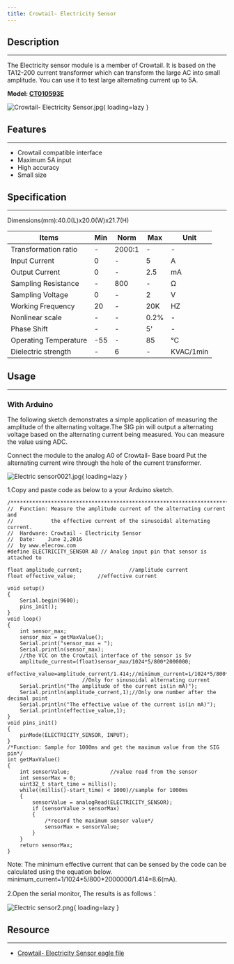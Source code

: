```yaml
---
title: Crowtail- Electricity Sensor
---
```


## Description
-----------

The Electricity sensor module is a member of Crowtail. It is based on the TA12-200 current transformer which can transform the large AC into small amplitude. You can use it to test large alternating current up to 5A.

**Model: [CT010593E](https://www.elecrow.com/crowtail-electricity-sensor-p-1670.html)**

![Crowtail- Electricity Sensor.jpg](https://wiki.elecrow.com/images/thumb/e/e5/Crowtail-_Electricity_Sensor.jpg/600px-Crowtail-_Electricity_Sensor.jpg){ loading=lazy }

## Features
--------

- Crowtail compatible interface
- Maximum 5A input
- High accuracy
- Small size

## Specification
-------------

Dimensions(mm):40.0(L)x20.0(W)x21.7(H)

| Items | Min | Norm | Max | Unit |
|---|---|---|---|---|
| Transformation ratio | - | 2000:1 | - | - |
| Input Current | 0 | - | 5 | A |
| Output Current | 0 | - | 2.5 | mA |
| Sampling Resistance | - | 800 | - | Ω |
| Sampling Voltage | 0 | - | 2 | V |
| Working Frequency | 20 | - | 20K | HZ |
| Nonlinear scale | - | - | 0.2% | - |
| Phase Shift | - | - | 5' | - |
| Operating Temperature | -55 | - | 85 | ℃ |
| Dielectric strength | - | 6 | - | KVAC/1min |

## Usage
-----

### **With Arduino**

The following sketch demonstrates a simple application of measuring the amplitude of the alternating voltage.The SIG pin will output a alternating voltage based on the alternating current being measured. You can measure the value using ADC.

Connect the module to the analog A0 of Crowtail- Base board Put the alternating current wire through the hole of the current transformer.

![Electric sensor0021.jpg](https://wiki.elecrow.com/images/thumb/b/bf/Electric_sensor0021.jpg/600px-Electric_sensor0021.jpg){ loading=lazy }

1.Copy and paste code as below to a your Arduino sketch.

```
/****************************************************************************/	
//	Function: Measure the amplitude current of the alternating current and 
//			  the effective current of the sinusoidal alternating current.
//	Hardware: Crowtail - Electricity Sensor		
//	Date: 	 June 2,2016
//	by www.elecrow.com
#define ELECTRICITY_SENSOR A0 // Analog input pin that sensor is attached to

float amplitude_current;               //amplitude current
float effective_value;       //effective current 

void setup() 
{
	Serial.begin(9600); 
	pins_init();
}
void loop() 
{
	int sensor_max;
	sensor_max = getMaxValue();
	Serial.print("sensor_max = ");
	Serial.println(sensor_max);
	//the VCC on the Crowtail interface of the sensor is 5v
	amplitude_current=(float)sensor_max/1024*5/800*2000000;
	effective_value=amplitude_current/1.414;//minimum_current=1/1024*5/800*2000000/1.414=8.6(mA) 
						//Only for sinusoidal alternating current
	Serial.println("The amplitude of the current is(in mA)");
	Serial.println(amplitude_current,1);//Only one number after the decimal point
	Serial.println("The effective value of the current is(in mA)");
	Serial.println(effective_value,1);
}
void pins_init()
{
	pinMode(ELECTRICITY_SENSOR, INPUT);
}
/*Function: Sample for 1000ms and get the maximum value from the SIG pin*/
int getMaxValue()
{
	int sensorValue;             //value read from the sensor
	int sensorMax = 0;
	uint32_t start_time = millis();
	while((millis()-start_time) < 1000)//sample for 1000ms
	{
		sensorValue = analogRead(ELECTRICITY_SENSOR);
		if (sensorValue > sensorMax) 
		{
			/*record the maximum sensor value*/
			sensorMax = sensorValue;
		}
	}
	return sensorMax;
}
```

Note: The minimum effective current that can be sensed by the code can be calculated using the equation below. minimum\_current=1/1024\*5/800\*2000000/1.414=8.6(mA).

2.Open the serial monitor, The results is as follows：

![Electric sensor2.png](https://wiki.elecrow.com/images/7/7f/Electric_sensor2.png){ loading=lazy }

## Resource
--------

- [Crowtail- Electricity Sensor eagle file](https://wiki.elecrow.com/images/4/4f/Crowtail-_Electricity_Sensor_eagle_file.zip)